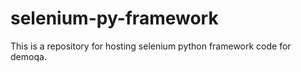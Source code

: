 # selenium-py-framework
This is a repository for hosting selenium python framework code for demoqa.
